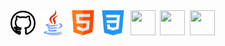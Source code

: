 <div>
 <img src="https://github.com/annderlau/1_All_Icons/blob/main/01_Github/Github_Logo_Black/Github_Logo_2.png" title="Github" alt="Github" width="40" height="40"/>&nbsp;
 <img src="https://github.com/annderlau/1_All_Icons/blob/main/06_Icons_Dev/Java/java.png" title="Java" alt="Java" width="40" height="40"/>&nbsp;
 <img src="https://github.com/annderlau/1_All_Icons/blob/main/06_Icons_Dev/html/html.png" title="Html5" alt="Html5" width="40" height="40"/>&nbsp;
 <img src="https://github.com/annderlau/1_All_Icons/blob/main/06_Icons_Dev/css/css-3.png" title="css3" alt="css3" width="40" height="40"/>&nbsp;
 <img src="" title="" alt="" width="40" height="40"/>&nbsp;
 <img src="" title="" alt="" width="40" height="40"/>&nbsp;
 <img src="" title="" alt="" width="40" height="40"/>&nbsp;
</div>
 
 
 
 
 
 
 <!-- ### Maicon Lidemi - São Paulo - Brazil, 27 Years. 🌟 
Análise e desenvolvimento de sistemas: <p>
 
 [instagram](https://www.instagram.com/annderlau/) • [Linkedin](https://www.linkedin.com/in/maiconlidemi/) • [YouTube](https://www.youtube.com/channel/UCASWdZVjjDwVDtTXFna1HXg) 

<div>
  <a href="https://github.com/seu-usuário-aqui">
  <!-- <img height="150em"src="https://github-readme-stats.vercel.app/api/top-langs/?username=Annderlau&layout=compact&langs_count=7&theme=white"/> 
  <img height="150em"src="https://github-readme-stats.vercel.app/api?username=Annderlau&show_icons=true&theme=white&include_all_commits=true&count_private=true"/>
  </div>
-->


